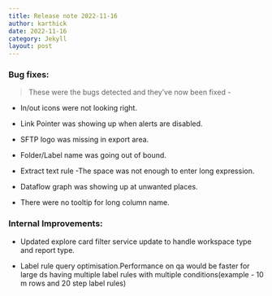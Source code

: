```yaml
---
title: Release note 2022-11-16
author: karthick
date: 2022-11-16
category: Jekyll
layout: post
---
```


### **Bug fixes:**
>These were the bugs detected and they’ve now been fixed -

* In/out icons were not looking right.

* Link Pointer was showing up when alerts are disabled.

* SFTP logo was missing in export area.

* Folder/Label name was going out of bound.

* Extract text rule -The space was not enough to enter long expression.

* Dataflow graph was showing up at unwanted places.

* There were no tooltip for long column name.

### **Internal Improvements:**

* Updated explore card filter service update to handle workspace type and report type.

* Label rule query optimisation.Performance on qa would be faster for large ds having multiple label rules with multiple conditions(example - 10 m rows and 20 step label rules)
